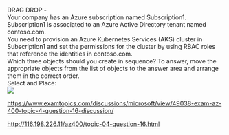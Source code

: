 DRAG DROP -<br/>Your company has an Azure subscription named Subscription1. Subscription1 is associated to an Azure Active Directory tenant named contoso.com.<br/>You need to provision an Azure Kubernetes Services (AKS) cluster in Subscription1 and set the permissions for the cluster by using RBAC roles that reference the identities in contoso.com.<br/>Which three objects should you create in sequence? To answer, move the appropriate objects from the list of objects to the answer area and arrange them in the correct order.<br/>Select and Place:<br/><img src="https://www.examtopics.com/assets/media/exam-media/04257/0015000001.png" class="in-exam-image"/><br/><p><a href="https://www.examtopics.com/discussions/microsoft/view/49038-exam-az-400-topic-4-question-16-discussion/">https://www.examtopics.com/discussions/microsoft/view/49038-exam-az-400-topic-4-question-16-discussion/</a></p><p><a href="http://116.198.226.11/az400/topic-04-question-16.html">http://116.198.226.11/az400/topic-04-question-16.html</a></p><script src="https://giscus.app/client.js"                    data-repo="azsamples/az204"                    data-repo-id="R_kgDOMRXzDQ"                    data-category="General"                    data-category-id="DIC_kwDOMRXzDc4Cgi27"                    data-mapping="pathname"                    data-strict="0"                    data-reactions-enabled="0"                    data-emit-metadata="0"                    data-input-position="bottom"                    data-theme="preferred_color_scheme"                    data-lang="en"                    crossorigin="anonymous"                    async>                    </script>